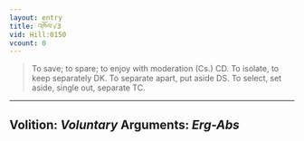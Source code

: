 ```yaml
---
layout: entry
title: འཁོལ་√3
vid: Hill:0150
vcount: 0
---
```

> To save; to spare; to enjoy with moderation (Cs\.) CD\. To isolate, to keep separately DK\. To separate apart, put aside DS\. To select, set aside, single out, separate TC\.

---
Volition: _Voluntary_
Arguments: _Erg-Abs_
---

